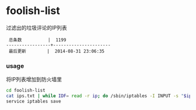 foolish-list
============

过滤出的垃圾评论的IP列表

```
 总条数          |  1199       
-----------------+----------------------
 最后更新        |  2014-08-31 23:06:35     
```

### usage

将IP列表增加到防火墙里

```bash
cd foolish-list
cat ips.txt | while IDF= read -r ip; do /sbin/iptables -I INPUT -s "$ip" -j DROP; done
service iptables save
```
